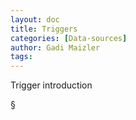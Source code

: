 ```yaml
---
layout: doc
title: Triggers
categories: [Data-sources]
author: Gadi Maizler
tags: 
---
```



Trigger introduction

<!-- 
new trigger is added by navigating to data-source->settings->triggers
{% include image.html noBorder="true" img="datasourceSettings.png" lightbox="true" alt="data source settings" caption="data source settings" %}
{% include image.html noBorder="true" img="triggersTab.png" lightbox="true" alt="triggers tab" caption="triggers tab" %} -->§
